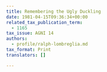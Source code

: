 ```yaml
---
title: Remembering the Ugly Duckling
date: 1981-04-15T09:36:34+00:00
related_tax_publication_term:
  - 1165
tax_issue: AGNI 14
authors:
  - profile/ralph-lombreglia.md
tax_format: Print
translators: []

---
```


